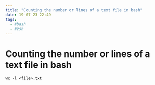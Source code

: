 ```yaml
---
title: "Counting the number or lines of a text file in bash"
date: 19-07-23 22:49
tags: 
  - #bash
  - #zsh
---
```

# Counting the number or lines of a text file in bash
`wc -l <file>.txt`
